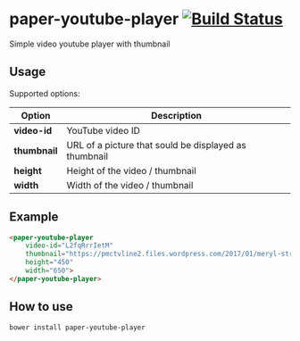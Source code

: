 # paper-youtube-player [![Build Status](https://travis-ci.org/Collaborne/paper-youtube-player.svg?branch=master)](https://travis-ci.org/Collaborne/paper-youtube-player)
Simple video youtube player with thumbnail 

## Usage

Supported options:

| Option            | Description                                             |
| ----------------- | ------------------------------------------------------- |
| **video-id**      | YouTube video ID                                        |
| **thumbnail**     | URL of a picture that sould be displayed as thumbnail   |
| **height**        | Height of the video / thumbnail                         |
| **width**         | Width of the video / thumbnail                          |

## Example
```html
<paper-youtube-player
	video-id="L2fqRrrIetM"
	thumbnail="https://pmctvline2.files.wordpress.com/2017/01/meryl-streep-donald-trump-globes.jpg?w=620&h=420&crop=1"
	height="450"
	width="650">
</paper-youtube-player>
```

## How to use
```bower install paper-youtube-player```
